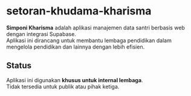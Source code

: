 # setoran-khudama-kharisma

**Simponi Kharisma** adalah aplikasi manajemen data santri berbasis web dengan integrasi Supabase.  
Aplikasi ini dirancang untuk membantu lembaga pendidikan dalam mengelola pendidikan dan lainnya dengan lebih efisien.

## Status
Aplikasi ini digunakan **khusus untuk internal lembaga**.  
Tidak tersedia untuk publik atau pihak ketiga.
